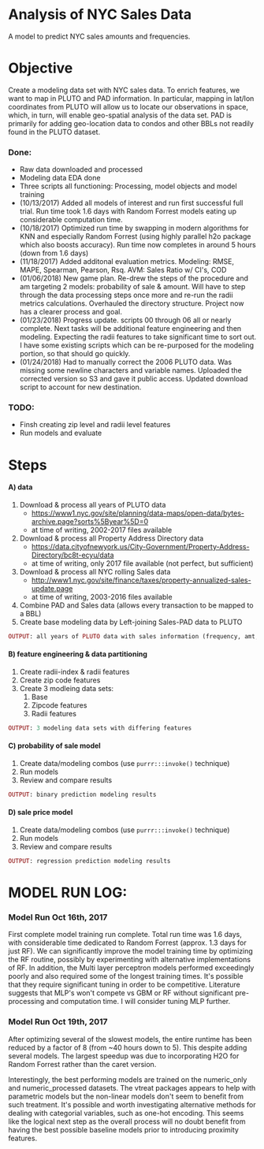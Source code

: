 Analysis of NYC Sales Data
================

A model to predict NYC sales amounts and frequencies.

Objective
=========

Create a modeling data set with NYC sales data. To enrich features, we want to map in PLUTO and PAD information. In particular, mapping in lat/lon coordinates from PLUTO will allow us to locate our observations in space, which, in turn, will enable geo-spatial analysis of the data set. PAD is primarily for adding geo-location data to condos and other BBLs not readily found in the PLUTO dataset.

### Done:

-   Raw data downloaded and processed
-   Modeling data EDA done
-   Three scripts all functioning: Processing, model objects and model training
-   (10/13/2017) Added all models of interest and run first successful full trial. Run time took 1.6 days with Random Forrest models eating up considerable computation time.
-   (10/18/2017) Optimized run time by swapping in modern algorithms for KNN and especially Random Forrest (using highly parallel h2o package which also boosts accuracy). Run time now completes in around 5 hours (down from 1.6 days)
-   (11/18/2017) Added additonal evaluation metrics. Modeling: RMSE, MAPE, Spearman, Pearson, Rsq. AVM: Sales Ratio w/ CI's, COD
-   (01/06/2018) New game plan. Re-drew the steps of the procedure and am targeting 2 models: probability of sale & amount. Will have to step through the data processing steps once more and re-run the radii metrics calculations. Overhauled the directory structure. Project now has a clearer process and goal.
-   (01/23/2018) Progress update. scripts 00 through 06 all or nearly complete. Next tasks will be additional feature engineering and then modeling. Expecting the radii features to take significant time to sort out. I have some existing scripts which can be re-purposed for the modeling portion, so that should go quickly.
-   (01/24/2018) Had to manually correct the 2006 PLUTO data. Was missing some newline characters and variable names. Uploaded the corrected version so S3 and gave it public access. Updated download script to account for new destination.

### TODO:

-   Finsh creating zip level and radii level features
-   Run models and evaluate

Steps
=====

#### A) data

1.  Download & process all years of PLUTO data
    -   <https://www1.nyc.gov/site/planning/data-maps/open-data/bytes-archive.page?sorts%5Byear%5D=0>
    -   at time of writing, 2002-2017 files available
2.  Download & process all Property Address Directory data
    -   <https://data.cityofnewyork.us/City-Government/Property-Address-Directory/bc8t-ecyu/data>
    -   at time of writing, only 2017 file available (not perfect, but sufficient)
3.  Download & process all NYC rolling Sales data
    -   <http://www1.nyc.gov/site/finance/taxes/property-annualized-sales-update.page>
    -   at time of writing, 2003-2016 files available
4.  Combine PAD and Sales data (allows every transaction to be mapped to a BBL)
5.  Create base modeling data by Left-joining Sales-PAD data to PLUTO

``` ruby
OUTPUT: all years of PLUTO data with sales information (frequency, amt, etc)
```

#### B) feature engineering & data partitioning

1.  Create radii-index & radii features
2.  Create zip code features
3.  Create 3 modleing data sets:
    1.  Base
    2.  Zipcode features
    3.  Radii features

``` ruby
OUTPUT: 3 modeling data sets with differing features
```

#### C) probability of sale model

1.  Create data/modeling combos (use `purrr:::invoke()` technique)
2.  Run models
3.  Review and compare results

``` ruby
OUTPUT: binary prediction modeling results
```

#### D) sale price model

1.  Create data/modeling combos (use `purrr:::invoke()` technique)
2.  Run models
3.  Review and compare results

``` ruby
OUTPUT: regression prediction modeling results
```

MODEL RUN LOG:
==============

### Model Run Oct 16th, 2017

First complete model training run complete. Total run time was 1.6 days, with considerable time dedicated to Random Forrest (approx. 1.3 days for just RF). We can significantly improve the model training time by optimizing the RF routine, possibly by experimenting with alternative implementations of RF. In addition, the Multi layer perceptron models performed exceedingly poorly and also required some of the longest training times. It's possible that they require significant tuning in order to be competitive. Literature suggests that MLP's won't compete vs GBM or RF without significant pre-processing and computation time. I will consider tuning MLP further.

### Model Run Oct 19th, 2017

After optimizing several of the slowest models, the entire runtime has been reduced by a factor of 8 (from ~40 hours down to 5). This despite adding several models. The largest speedup was due to incorporating H2O for Random Forrest rather than the caret version.

Interestingly, the best performing models are trained on the numeric\_only and numeric\_processed datasets. The vtreat packages appears to help with parametric models but the non-linear models don't seem to benefit from such treatment. It's possible and worth investigating alternative methods for dealing with categorial variables, such as one-hot encoding. This seems like the logical next step as the overall process will no doubt benefit from having the best possible baseline models prior to introducing proximity features.
